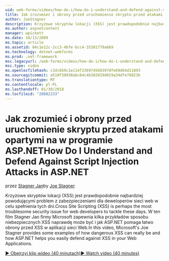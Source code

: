 ```yaml
---
uid: web-forms/videos/how-do-i/how-do-i-understand-and-defend-against-script-injection-attacks-in-aspnet
title: Jak zrozumieć i obrony przed uruchomienie skryptu przed atakami opartymi na w programie ASP.NET | Dokumentacja firmy Microsoft
author: JoeStagner
description: Krzyżowe skryptów lokacji (XSS) jest prawdopodobnie najbardziej powodującymi problem z zabezpieczeniami dla deweloperów sieci web w celu spełnienia tych dni. To wideo pro Stagner Jan firmy Microsoft...
ms.author: aspnetcontent
manager: wpickett
ms.date: 10/13/2009
ms.topic: article
ms.assetid: 84c1e12c-2cc3-4bfe-bcc4-35381779a669
ms.technology: dotnet-webforms
ms.prod: .net-framework
msc.legacyurl: /web-forms/videos/how-do-i/how-do-i-understand-and-defend-against-script-injection-attacks-in-aspnet
msc.type: video
ms.openlocfilehash: c3dc6b9c1e114f236974560397dfe69d64d11893
ms.sourcegitcommit: a510f38930abc84c4b302029d019a34dfe76823b
ms.translationtype: MT
ms.contentlocale: pl-PL
ms.lasthandoff: 01/30/2018
ms.locfileid: "28882233"
---
```

<a name="how-do-i-understand-and-defend-against-script-injection-attacks-in-aspnet"></a><span data-ttu-id="c7256-104">Jak zrozumieć i obrony przed uruchomienie skryptu przed atakami opartymi na w programie ASP.NET</span><span class="sxs-lookup"><span data-stu-id="c7256-104">How Do I Understand and Defend Against Script Injection Attacks in ASP.NET</span></span>
====================
<span data-ttu-id="c7256-105">przez [Stagner Jan](https://github.com/JoeStagner)</span><span class="sxs-lookup"><span data-stu-id="c7256-105">by [Joe Stagner](https://github.com/JoeStagner)</span></span>

<span data-ttu-id="c7256-106">Krzyżowe skryptów lokacji (XSS) jest prawdopodobnie najbardziej powodującymi problem z zabezpieczeniami dla deweloperów sieci web w celu spełnienia tych dni.</span><span class="sxs-lookup"><span data-stu-id="c7256-106">Cross Site Scripting (XSS) is perhaps the most troublesome security issue for web developers to tackle these days.</span></span> <span data-ttu-id="c7256-107">W ten film Stagner Jan firmy Microsoft zapewnia kilka przykładów sposobu niebezpiecznych XSS naprawdę może być i jak ASP.NET pomaga łatwo obrony przed XSS w aplikacji sieci Web.</span><span class="sxs-lookup"><span data-stu-id="c7256-107">In this video, Microsoft's Joe Stagner provides some examples of how dangerous XSS can really be and how ASP.NET helps you easily defend against XSS in your Web Applications.</span></span>

[<span data-ttu-id="c7256-108">&#9654; Obejrzyj klip wideo (40 minutach)</span><span class="sxs-lookup"><span data-stu-id="c7256-108">&#9654; Watch video (40 minutes)</span></span>](https://channel9.msdn.com/Blogs/ASP-NET-Site-Videos/how-do-i-understand-and-defend-against-script-injection-attacks-in-aspnet)

